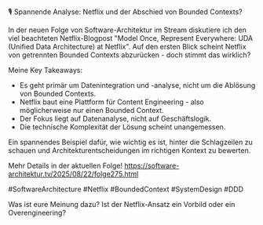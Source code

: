 🎙️ Spannende Analyse: Netflix und der Abschied von Bounded Contexts? 

In der neuen Folge von Software-Architektur im Stream diskutiere ich den viel beachteten Netflix-Blogpost "Model Once, Represent Everywhere: UDA (Unified Data Architecture) at Netflix". Auf den ersten Blick scheint Netflix von getrennten Bounded Contexts abzurücken - doch stimmt das wirklich?

Meine Key Takeaways:
- Es geht primär um Datenintegration und -analyse, nicht um die Ablösung von Bounded Contexts.
- Netflix baut eine Plattform für Content Engineering - also möglicherweise nur einen Bounded Context.
- Der Fokus liegt auf Datenanalyse, nicht auf Geschäftslogik.
- Die technische Komplexität der Lösung scheint unangemessen.

Ein spannendes Beispiel dafür, wie wichtig es ist, hinter die Schlagzeilen zu schauen und Architekturentscheidungen im richtigen Kontext zu bewerten.

Mehr Details in der aktuellen Folge! https://software-architektur.tv/2025/08/22/folge275.html

#SoftwareArchitecture #Netflix #BoundedContext #SystemDesign #DDD

Was ist eure Meinung dazu? Ist der Netflix-Ansatz ein Vorbild oder ein Overengineering?

